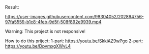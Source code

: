 Result:

https://user-images.githubusercontent.com/98304052/202864756-97fa5559-b1c8-4feb-9d5f-508f892e9939.mp4

Warning: This project is not responsive!

How to do this priject: 
1-part: https://youtu.be/SkkiAZ9wPgo
2-part: https://youtu.be/DpvmxgXWvL4

